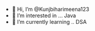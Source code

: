- 👋 Hi, I’m @Kunjbiharimeena123
- 👀 I’m interested in ... Java 
- 🌱 I’m currently learning .. DSA 
  

<!---
Kunjbiharimeena123/Kunjbiharimeena123 is a ✨ special ✨ repository because its `README.md` (this file) appears on your GitHub profile.
You can click the Preview link to take a look at your changes.
--->
